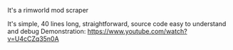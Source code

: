 It's a rimworld mod scraper

It's simple, 40 lines long, straightforward, source code easy to understand and debug
Demonstration: https://www.youtube.com/watch?v=U4cCZq35n0A
